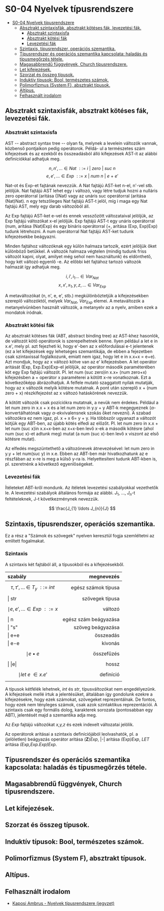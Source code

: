 # S0-04 Nyelvek típusrendszere

<!-- TOC depthFrom:1 depthTo:6 withLinks:1 updateOnSave:1 orderedList:0 -->

- [S0-04 Nyelvek típusrendszere](#s0-04-nyelvek-tpusrendszere)
	- [Absztrakt szintaxisfák, absztrakt kötéses fák, levezetési fák.](#absztrakt-szintaxisfk-absztrakt-kötses-fk-levezetsi-fk)
		- [Absztrakt szintaxisfa](#absztrakt-szintaxisfa)
		- [Absztrakt kötési fák](#absztrakt-kötsi-fk)
		- [Levezetési fák](#levezetsi-fk)
	- [Szintaxis, típusrendszer, operációs szemantika.](#szintaxis-tpusrendszer-opercis-szemantika)
	- [Típusrendszer és operációs szemantika kapcsolata: haladás és típusmegőrzés tétele.](#tpusrendszer-s-opercis-szemantika-kapcsolata-halads-s-tpusmegrzs-ttele)
	- [Magasabbrendű függvények, Church típusrendszere.](#magasabbrend-függvnyek-church-tpusrendszere)
	- [Let kifejezések.](#let-kifejezsek)
	- [Szorzat és összeg típusok.](#szorzat-s-összeg-tpusok)
	- [Induktív típusok: Bool, természetes számok.](#induktv-tpusok-bool-termszetes-szmok)
	- [Polimorfizmus (System F), absztrakt típusok.](#polimorfizmus-system-f-absztrakt-tpusok)
	- [Altípus.](#altpus)
	- [Felhasznált irodalom](#felhasznlt-irodalom)

<!-- /TOC -->

## Absztrakt szintaxisfák, absztrakt kötéses fák, levezetési fák.

### Absztrakt szintaxisfa

AST -- abstract syntax tree -- olyan fa, melynek a levelein változók vannak, közbenső pontjaikon pedig
operátorok. Példá- ul a természetes szám kifejezések és az ezekből és összeadásból álló kifejezések
AST-it az alábbi definíciókkal adhatjuk meg.

$$ n,n', \ldots \in Nat\ ::=\ i\ |\ zero\ |\ suc\ n $$
$$ e,e', \ldots \in Exp\ ::=\ x\ |\ num\ n\ |\ e\ +\ e' $$

Nat-ot és Exp-et fajtának nevezzük. A Nat fajtájú AST-ket n-el, n'-vel stb. jelöljük. Nat fajtájú AST
lehet egy i változó, vagy létre tudjuk hozni a nulláris zero operátorral (aritása ()Nat) vagy az unáris
suc operátorral (aritása (Nat)Nat). n egy tetszőleges Nat fajtájú AST-t jelöl, míg i maga egy Nat fajtájú
AST, mely egy darab változóból áll.

Az Exp fajtájú AST-ket e-vel és ennek vesszőzött változataival jelöljük, az Exp fajtájú változókat x-el
jelöljük. Exp fajtájú AST-t egy unáris operátorral (num, aritása (Nat)Exp) és egy bináris operátorral
(+, aritása (Exp, Exp)Exp) tudunk létrehozni. A num operátorral Nat fajtájú AST-ket tudunk kifejezésekbe
beágyazni.

Minden fajtához változóknak egy külön halmaza tartozik, ezért jelöljük őket különböző betűkkel. A változók
halmaza végtelen (mindig tudunk friss változót kapni, olyat, amilyet még sehol nem használtunk) és
eldönthető, hogy két változó egyenlő -e. Az előbbi két fajtához tartozó változók halmazát így adhatjuk meg.

$$ i, i', i_{1} \ldots \in Var_{Nat} $$
$$ x, x', x_{1}, y, z, \ldots \in Var_{Exp} $$

A metaváltozókat (n, n', e, e', stb.) megkülönböztetjük a kifejezésekben szereplő változóktól, melyek
$Var_{Nat}$, $Var_{Exp}$ elemei. A metaváltozók a metanyelvünkben használt változók, a metanyelv az a
nyelv, amiben ezek a mondatok íródnak.

### Absztrakt kötési fák

Az absztrakt kötéses fák (ABT, abstract binding tree) az AST-khez hasonlók, de változót kötő operátorok is
szerepelhetnek benne. Ilyen például a let e in x.e', mely pl. azt fejezheti ki, hogy e'-ben az x
előfordulásai e-t jelentenek (ez a let kifejezések egy lehetséges szemantikája, de ebben a fejezetben csak
szintaxissal foglalkozunk, emiatt nem igaz, hogy let e in x.x+x = e+e). Azt mondjuk, hogy az x változó
kötve van az e' kifejezésben. A let operátor aritását (Exp, Exp.Exp)Exp-el jelöljük, az operátor második
paraméterében köt egy Exp fajtájú változót. Pl. let num (suc zero)in x.x+ (num zero+x) kifejezésben a +
operátor x paraméterei a kötött x-re vonatkoznak. Ezt a következőképp ábrázolhatjuk. A felfele mutató
szaggatott nyilak mutatják, hogy az x változók melyik kötésre mutatnak. A pont után szereplő
x + (num zero + x) részkifejezést az x változó hatáskörének nevezzük.

A kötött változók csak pozíciókra mutatnak, a nevük nem érdekes. Például a let num zero in x.x + x és a
let num zero in y.y + y ABT-k megegyeznek ($\alpha$-konvertálhatónak vagy $\alpha$-ekvivalensnek szokás őket nevezni).
A szabad változókra ez nem igaz, pl. x + x 6= y + y.
Ha többször ugyanazt a változót kötjük egy ABT-ben, az újabb kötés elfedi az előzőt.
Pl. let num zero in x.x + let num (suc x)in x.x+x-ben az x+x-ben levő x-ek a második kötésre
(ahol num (suc x)-et adtunk meg) mutat (a num (suc x)-ben levő x viszont az első kötésre mutat).

Az elfedés megszüntethető a változónevek átnevezésével: let num zero in y.y + let num(suc y) in x.e.
Ebben az ABT-ben már hivatkozhatunk az e részfában az x-re is meg a külső y-ra is. Helyettesíteni tudunk
ABT-kben is, pl. szeretnénk a következő egyenlőségeket.

### Levezetési fák

Ítéleteket ABT-kről mondunk. Az ítéletek levezetési szabályokkal vezethetők le. A levezetési szabályok
általános formája az alábbi. $J_{1}$, ..., $J_{n}$-t feltételeknek, J-t következménynek nevezzük.

$$ \frac{J_{1} \ldots J_{n}}{J} $$

## Szintaxis, típusrendszer, operációs szemantika.

Ez a rész a "Számok és szövegek" nyelven keresztül fogja szemléltetni az említett fogalmakat.

### Szintaxis

A szintaxis két fajtából áll, a típusokból és a kifejezésekből.


| szabály | megnevezés |
|:--------|-----------:|
| $$ \tau, \tau', \ldots\ \in\ T_{y}\ ::=\ int $$ | egész számok típusa |
| \| str | szövegek típusa |
| $$ \mid e, e', \ldots \in Exp\ ::= x $$ | változó |
| \| n | egész szám beágyazása |
| \| "s" | szöveg beágyazása |
| \| e+e | összeadás |
| \| e-e | kivonás |
| $$ \mid e \bullet e $$ | összefűzés |
| \| \|e\| | hossz |
| $$ \mid let\ e\ \in x.e' $$ | definíció |

A típusok kétfélék lehetnek, *int* és *str*, típusváltozókat nem engedélyezünk. A kifejezések mellé írtuk a
jelentésüket, általában így gondolunk ezekre a kifejezésekre, hogy ezek számokat, szövegeket reprezentálnak. De fontos,
hogy ezek nem tényleges számok, csak azok szintaktikus reprezentációi. A szintaxis csak egy formális dolog, karakterek
sorozata (pontosabban egy ABT), jelentését majd a szemantika adja meg.

Az *Exp* fajtájú változókat *x,y,z* és ezek indexelt változatai jelölik.

Az operátorok aritásai a szintaxis definíciójából leolvashatók, pl. a (jelöletlen) beágyazás operátor aritása
(**Z**)*Exp*, |-| aritása *(Exp)Exp*, *LET* aritása *(Exp,Exp.Exp)Exp*.

## Típusrendszer és operációs szemantika kapcsolata: haladás és típusmegőrzés tétele.
## Magasabbrendű függvények, Church típusrendszere.
## Let kifejezések.
## Szorzat és összeg típusok.
## Induktív típusok: Bool, természetes számok.
## Polimorfizmus (System F), absztrakt típusok.
## Altípus.

## Felhasznált irodalom

+ [Kaposi Ambrus - Nyelvek típusrendszere (jegyzet)](https://akaposi.github.io/tipusrendszerek/jegyzet.pdf)
